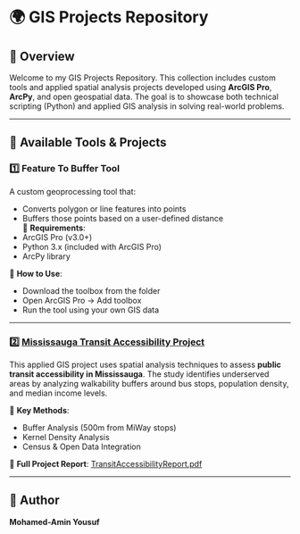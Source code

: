 # 🌍 GIS Projects Repository

## 📌 Overview
Welcome to my GIS Projects Repository. This collection includes custom tools and applied spatial analysis projects developed using **ArcGIS Pro**, **ArcPy**, and open geospatial data. The goal is to showcase both technical scripting (Python) and applied GIS analysis in solving real-world problems.

---

## 📂 Available Tools & Projects

### 1️⃣ Feature To Buffer Tool
A custom geoprocessing tool that:
- Converts polygon or line features into points
- Buffers those points based on a user-defined distance  
🔧 **Requirements**:
- ArcGIS Pro (v3.0+)
- Python 3.x (included with ArcGIS Pro)
- ArcPy library

🚀 **How to Use**:
- Download the toolbox from the folder
- Open ArcGIS Pro → Add toolbox
- Run the tool using your own GIS data

---

### 2️⃣ [Mississauga Transit Accessibility Project](./transit-accessibility-mississauga)
This applied GIS project uses spatial analysis techniques to assess **public transit accessibility in Mississauga**. The study identifies underserved areas by analyzing walkability buffers around bus stops, population density, and median income levels.

📍 **Key Methods**:
- Buffer Analysis (500m from MiWay stops)
- Kernel Density Analysis
- Census & Open Data Integration

📄 **Full Project Report**: [TransitAccessibilityReport.pdf](./TransitAccessibilityReport.pdf)


---

## 👤 Author
**Mohamed-Amin Yousuf**  

